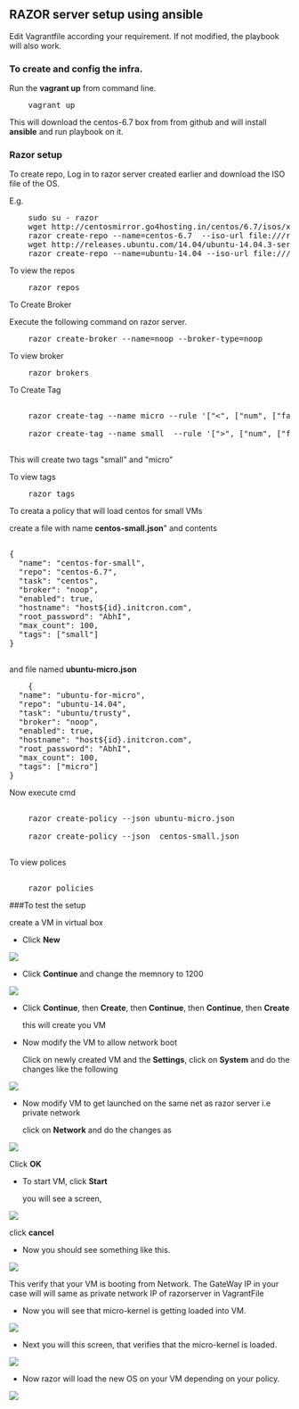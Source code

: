 ## RAZOR server setup using ansible

Edit Vagrantfile according your requirement. If not modified, the playbook will also work.

### To create and config the infra.

Run the **vagrant up** from command line.

<pre>
	vagrant up 
</pre>

This will download the centos-6.7 box from from github and will install **ansible** and run playbook on it.

### Razor setup 

To create repo, Log in to razor server created earlier and download the ISO file of the OS.
 

E.g. 

<pre>
	sudo su - razor
	wget http://centosmirror.go4hosting.in/centos/6.7/isos/x86_64/CentOS-6.7-x86_64-minimal.iso 
 	razor create-repo --name=centos-6.7  --iso-url file:///root/CentOS-6.7-x86_64-minimal.iso --task centos 
 	wget http://releases.ubuntu.com/14.04/ubuntu-14.04.3-server-amd64.iso 
 	razor create-repo --name=ubuntu-14.04 --iso-url file:///root/ubuntu-14.04.3-server-amd64.iso --task ubuntu/trusty
</pre>


To view the repos

<pre>
	razor repos
</pre>


To Create Broker

Execute the following command on razor server.

<pre>
	razor create-broker --name=noop --broker-type=noop
</pre>


To view broker

<pre>
	razor brokers
</pre>


To Create Tag

<pre>

	razor create-tag --name micro --rule '["<", ["num", ["fact", "memorysize_mb"]], 1000]'

	razor create-tag --name small  --rule '[">", ["num", ["fact", "memorysize_mb"]], 1000]'

</pre>

This will create two tags "small" and "micro"

To view tags

<pre>
	razor tags
</pre>

To creata a policy that will load centos  for small VMs

create a file with name **centos-small.json**" and contents 

<pre>

{
  "name": "centos-for-small",
  "repo": "centos-6.7",
  "task": "centos",
  "broker": "noop",
  "enabled": true,
  "hostname": "host${id}.initcron.com",
  "root_password": "AbhI",
  "max_count": 100,
  "tags": ["small"]
}

</pre>


and file named **ubuntu-micro.json**


<pre>
	{
  "name": "ubuntu-for-micro",
  "repo": "ubuntu-14.04",
  "task": "ubuntu/trusty",
  "broker": "noop",
  "enabled": true,
  "hostname": "host${id}.initcron.com",
  "root_password": "AbhI",
  "max_count": 100,
  "tags": ["micro"]
}
</pre>

Now execute cmd 

<pre>

	razor create-policy --json ubuntu-micro.json

	razor create-policy --json  centos-small.json

</pre>

To view polices 

<pre> 
	razor policies
</pre>


###To test the setup 


create a VM in virtual box

* Click **New**  

<img src="./screenshots/create-1.png">

* Click **Continue** and change the memnory to 1200   

<img src="./screenshots/create-2.png">


* Click **Continue**, then **Create**, then **Continue**, then **Continue**, then **Create** 

  this will create you VM 

* Now modify the VM to allow network boot   

  Click on newly created VM and the **Settings**, click on **System** and do the changes like the following

<img src="./screenshots/modify-1.png" >

* Now modify VM to get launched on the same net as razor server i.e private network 

  click on **Network** and do the changes as

<img src="./screenshots/modify-2.png">

   Click **OK**

* To start VM, click **Start**

  you will see a screen,

<img src="screenshots/startvm.png">

  click **cancel**

* Now you should see something like this.

<img src="screenshots/netboot.png"> 

  This verify that your VM is booting from Network.
  The GateWay IP in your case will will same as private network IP of razorserver in VagrantFile

* Now you will see that micro-kernel is getting loaded into VM.

<img src="screenshots/micro-kernel.png">

* Next you will this screen, that verifies that the micro-kernel is loaded.

<img src="screenshots/micro-kernel_complete.png">

* Now razor will load the new OS on your VM depending on your policy.

<img src="screenshots/newos.png">










